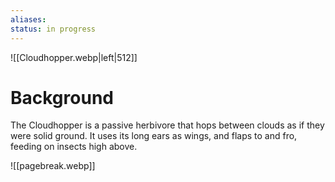 ```yaml
---
aliases: 
status: in progress
---
```

![[Cloudhopper.webp|left|512]]

# Background
The Cloudhopper is a passive herbivore that hops between clouds as if they were solid ground. It uses its long ears as wings, and flaps to and fro, feeding on insects high above.

![[pagebreak.webp]]